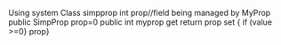 Using system
Class simpprop
int prop//field being managed by MyProp
public 
SimpProp
prop=0
public int myprop
get return
prop
set { if (value >=0}
prop}

